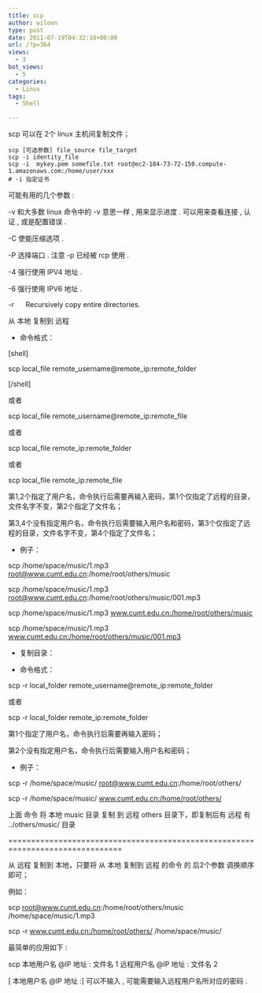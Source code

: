 ```yaml
---
title: scp
author: wiloon
type: post
date: 2011-07-19T04:32:18+00:00
url: /?p=364
views:
  - 3
bot_views:
  - 5
categories:
  - Linux
tags:
  - Shell

---
```

scp 可以在 2个 linux 主机间复制文件；

```bash# 命令格式：
scp [可选参数] file_source file_target
scp -i identity_file
scp -i  mykey.pem somefile.txt root@ec2-184-73-72-150.compute-1.amazonaws.com:/home/user/xxx
# -i 指定证书
```

可能有用的几个参数 :
  
-v 和大多数 linux 命令中的 -v 意思一样 , 用来显示进度 . 可以用来查看连接 , 认证 , 或是配置错误 .
  
-C 使能压缩选项 .
  
-P 选择端口 . 注意 -p 已经被 rcp 使用 .
  
-4 强行使用 IPV4 地址 .
  
-6 强行使用 IPV6 地址 .
  
-r      Recursively copy entire directories.

从 本地 复制到 远程
  
* 命令格式：
  
[shell]
  
scp local\_file remote\_username@remote\_ip:remote\_folder
  
[/shell]

或者

scp local\_file remote\_username@remote\_ip:remote\_file

或者

scp local\_file remote\_ip:remote_folder

或者

scp local\_file remote\_ip:remote_file

第1,2个指定了用户名，命令执行后需要再输入密码，第1个仅指定了远程的目录，文件名字不变，第2个指定了文件名；

第3,4个没有指定用户名，命令执行后需要输入用户名和密码，第3个仅指定了远程的目录，文件名字不变，第4个指定了文件名；

  * 例子：

scp /home/space/music/1.mp3 root@www.cumt.edu.cn:/home/root/others/music

scp /home/space/music/1.mp3 root@www.cumt.edu.cn:/home/root/others/music/001.mp3

scp /home/space/music/1.mp3 www.cumt.edu.cn:/home/root/others/music

scp /home/space/music/1.mp3 www.cumt.edu.cn:/home/root/others/music/001.mp3

  * 复制目录：</p> 
  * 命令格式：

scp -r local\_folder remote\_username@remote\_ip:remote\_folder

或者

scp -r local\_folder remote\_ip:remote_folder

第1个指定了用户名，命令执行后需要再输入密码；

第2个没有指定用户名，命令执行后需要输入用户名和密码；

  * 例子：

scp -r /home/space/music/ root@www.cumt.edu.cn:/home/root/others/

scp -r /home/space/music/ www.cumt.edu.cn:/home/root/others/

上面 命令 将 本地 music 目录 复制 到 远程 others 目录下，即复制后有 远程 有 ../others/music/ 目录

===============================================================================

从 远程 复制到 本地，只要将 从 本地 复制到 远程 的命令 的 后2个参数 调换顺序 即可；

例如：

scp root@www.cumt.edu.cn:/home/root/others/music /home/space/music/1.mp3

scp -r www.cumt.edu.cn:/home/root/others/ /home/space/music/

最简单的应用如下 :

scp 本地用户名 @IP 地址 : 文件名 1 远程用户名 @IP 地址 : 文件名 2

[ 本地用户名 @IP 地址 :] 可以不输入 , 可能需要输入远程用户名所对应的密码 .